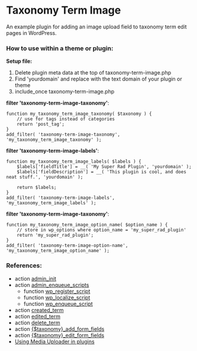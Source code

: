 # Taxonomy Term Image

An example plugin for adding an image upload field to taxonomy term edit pages in WordPress.

### How to use within a theme or plugin:

**Setup file:**

1. Delete plugin meta data at the top of taxonomy-term-image.php
1. Find 'yourdomain' and replace with the text domain of your plugin or theme
1. include_once taxonomy-term-image.php

**filter 'taxonomy-term-image-taxonomy'**:

    function my_taxonomy_term_image_taxonomy( $taxonomy ) {
        // use for tags instead of categories
        return 'post_tag';
    }
    add_filter( 'taxonomy-term-image-taxonomy', 'my_taxonomy_term_image_taxonomy' );

**filter 'taxonomy-term-image-labels'**:

    function my_taxonomy_term_image_labels( $labels ) {
        $labels['fieldTitle'] = __( 'My Super Rad Plugin', 'yourdomain' );
        $labels['fieldDescription'] = __( 'This plugin is cool, and does neat stuff.', 'yourdomain' );
        
        return $labels;
    }
    add_filter( 'taxonomy-term-image-labels', 'my_taxonomy_term_image_labels' );


**filter 'taxonomy-term-image-taxonomy'**:

    function my_taxonomy_term_image_option_name( $option_name ) {
        // store in wp_options where option_name = 'my_super_rad_plugin'
        return 'my_super_rad_plugin';
    }
    add_filter( 'taxonomy-term-image-option-name', 'my_taxonomy_term_image_option_name' );


### References:

* action [admin_init](http://codex.wordpress.org/Plugin_API/Action_Reference/admin_init)
* action [admin_enqueue_scripts](http://codex.wordpress.org/Plugin_API/Action_Reference/admin_enqueue_scripts)
    * function [wp_register_script](https://developer.wordpress.org/reference/functions/wp_register_script/)
    * function [wp_localize_script](https://developer.wordpress.org/reference/functions/wp_localize_script/)
    * function [wp_enqueue_script](https://developer.wordpress.org/reference/functions/wp_enqueue_script/)
* action [created_term](http://wpseek.com/hook/created_term/)
* action [edited_term](https://developer.wordpress.org/reference/hooks/edited_term/)
* action [delete_term](https://developer.wordpress.org/reference/hooks/delete_term/)
* action [{$taxonomy}_add_form_fields](https://developer.wordpress.org/reference/hooks/taxonomy_add_form_fields/)
* action [{$taxonomy}_edit_form_fields](https://developer.wordpress.org/reference/hooks/taxonomy_edit_form_fields/)
* [Using Media Uploader in plugins](http://mikejolley.com/2012/12/using-the-new-wordpress-3-5-media-uploader-in-plugins/)


